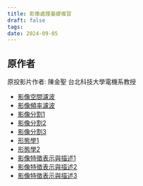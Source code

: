 ```yaml
---
title: 影像處理基礎複習
draft: false
tags: 
date: 2024-09-05
---
```



## 原作者
原投影片作者:  陳金聖
台北科技大學電機系教授


- [影像空間濾波](https://www.youtube.com/watch?v=QhROA8LIQb0&list=PLI6pJZaOCtF0yLRQrV7JOBUaAfJ8Q-elm&index=9&pp=iAQB)
- [影像頻率濾波](https://www.youtube.com/watch?v=LAoARiVcFM8&list=PLI6pJZaOCtF0yLRQrV7JOBUaAfJ8Q-elm&index=10&pp=iAQB)
- [影像分割1](https://www.youtube.com/watch?v=ekAo-4ajUS8&list=PLI6pJZaOCtF0yLRQrV7JOBUaAfJ8Q-elm&index=11&pp=iAQB)
- [影像分割2](https://www.youtube.com/watch?v=B894m4K3Lyo&list=PLI6pJZaOCtF0yLRQrV7JOBUaAfJ8Q-elm&index=12&pp=iAQB)
- [影像分割3](https://www.youtube.com/watch?v=7aSh75zHw-Q&list=PLI6pJZaOCtF0yLRQrV7JOBUaAfJ8Q-elm&index=13&pp=iAQB)
- [形態學1](https://www.youtube.com/watch?v=3kyZd5KUqTQ&list=PLI6pJZaOCtF0yLRQrV7JOBUaAfJ8Q-elm&index=14&pp=iAQB)
- [形態學2](https://www.youtube.com/watch?v=qMKmu5OBPmE&list=PLI6pJZaOCtF0yLRQrV7JOBUaAfJ8Q-elm&index=15&pp=iAQB)
- [影像特徵表示與描述1](https://www.youtube.com/watch?v=d7vTbNJZL-8&list=PLI6pJZaOCtF0yLRQrV7JOBUaAfJ8Q-elm&index=16&pp=iAQB)
- [影像特徵表示與描述2](https://www.youtube.com/watch?v=mEaxnisSVLM&list=PLI6pJZaOCtF0yLRQrV7JOBUaAfJ8Q-elm&index=17&pp=iAQB)
- [影像特徵表示與描述3](https://www.youtube.com/watch?v=jzE3SJqLcLo&list=PLI6pJZaOCtF0yLRQrV7JOBUaAfJ8Q-elm&index=18&pp=iAQB)